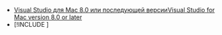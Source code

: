 * [<span data-ttu-id="6d9aa-101">Visual Studio для Mac 8.0 или последующей версии</span><span class="sxs-lookup"><span data-stu-id="6d9aa-101">Visual Studio for Mac version 8.0 or later</span></span>](https://visualstudio.microsoft.com/vs/mac/)
* [!INCLUDE [](~/includes/3.0-SDK.md)]
